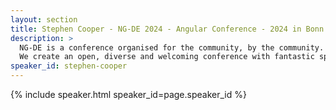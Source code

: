 ```yaml
---
layout: section
title: Stephen Cooper - NG-DE 2024 - Angular Conference - 2024 in Bonn
description: >
  NG-DE is a conference organised for the community, by the community.
  We create an open, diverse and welcoming conference with fantastic speakers and a warm and friendly environment. 
speaker_id: stephen-cooper
---
```


{% include speaker.html speaker_id=page.speaker_id %}
